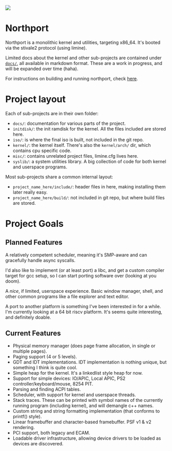 ![](https://tokei.rs/b1/github/deanoburrito/northport)

# Northport
Northport is a monolithic kernel and utilities, targeting x86_64.
It's booted via the stivale2 protocol (using limine).

Limited docs about the kernel and other sub-projects are contained under [`docs/`](docs/), all available in markdown format. These are a work in progress, and will be expanded over time (haha).

For instructions on building and running northport, check [here](docs/Building.md).

# Project layout
Each of sub-projects are in their own folder:
- `docs/`: documentation for various parts of the project. 
- `initdisk/`: the init ramdisk for the kernel. All the files included are stored here.
- `iso/`: is where the final iso is built, not included in the git repo.
- `kernel/`: the kernel itself. There's also the `kernel/arch/` dir, which contains cpu specific code.
- `misc/`: contains unrelated project files, limine.cfg lives here.
- `syslib/`: a system utilities library. A big collection of code for both kernel and userspace programs.

Most sub-projects share a common internal layout:
- `project_name_here/include/`: header files in here, making installing them later really easy.
- `project_name_here/build/`: not included in git repo, but where build files are stored.

# Project Goals
## Planned Features
A relatively competent scheduler, meaning it's SMP-aware and can gracefully handle async syscalls.

I'd also like to implement (or at least port) a libc, and get a custom compiler target for gcc setup, so I can start porting software over (looking at you doom).

A *nice*, if limited, userspace experience. Basic window manager, shell, and other common programs like a file explorer and text editor.

A port to another platform is something I've been interested in for a while. I'm currently looking at a 64 bit riscv platform. It's seems quite interesting, and definitely doable.

## Current Features
- Physical memory manager (does page frame allocation, in single or multiple pages).
- Paging support (4 or 5 levels).
- GDT and IDT implementations. IDT implementation is nothing unique, but something I think is quite cool.
- Simple heap for the kernel. It's a linkedlist style heap for now.
- Support for simple devices: IO/APIC, Local APIC, PS2 controller/keyboard/mouse, 8254 PIT.
- Parsing and finding ACPI tables.
- Scheduler, with support for kernel and userspace threads.
- Stack traces. These can be printed with symbol names of the currently running program (including kernel), and will demangle c++ names.
- Custom string and string formatting implementation (that conforms to printf() style).
- Linear framebuffer and character-based framebuffer. PSF v1 & v2 rendering.
- PCI support, both legacy and ECAM.
- Loadable driver infrastructure, allowing device drivers to be loaded as devices are discovered.
